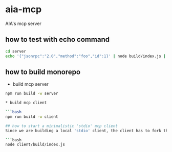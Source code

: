 # aia-mcp
AIA's mcp server

## how to test with echo command
```bash
cd server
echo '{"jsonrpc":"2.0","method":"foo","id":1}' | node build/index.js | jq .
```

## how to build monorepo

* build mcp server
```bash
npm run build -w server

* build mcp client

```bash
npm run build -w client

## how to start a minimalistic 'stdio' mcp client
Since we are building a local 'stdio' client, the client has to fork the mcp server

```bash
node client/build/index.js
